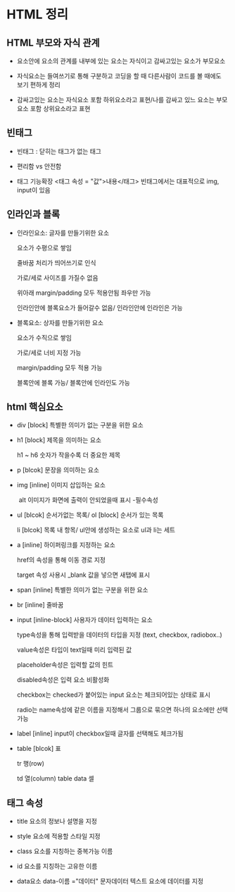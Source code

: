# HTML 정리

## HTML 부모와 자식 관계

- 요소안에 요소의 관계를 내부에 있는 요소는 자식이고 감싸고있는 요소가 부모요소

- 자식요소는 들여쓰기로 통해 구분하고 코딩을 할 때 다른사람이 코드를 볼 때에도 보기 편하게 정리

- 감싸고있는 요소는 자식요소 포함 하위요소라고 표현/나를 감싸고 있느 요소는 부모요소 포함 상위요소라고 표현

## 빈태그 

- 빈태그 : 닫히는 태그가 없는 태그 

- <tag> 편리함 vs <tag/> 안전함 

- 태그 기능확장 <태그 속성 = "값">내용</태그> 빈태그에서는 대표적으로 img, input이 있음


## 인라인과 블록

- 인라인요소: 글자를 만들기위한 요소

  요소가 수평으로 쌓임

  줄바꿈 처리가 띄어쓰기로 인식 

  가로/세로 사이즈를 가질수 없음

  위아래 margin/padding 모두 적용안됨 좌우만 가능 

  인라인안에 블록요소가 들어갈수 없음/ 인라인안에 인라인은 가능

- 블록요소: 상자를 만들기위한 요소

  요소가 수직으로 쌓임

  가로/세로 너비 지정 가능

  margin/padding 모두 적용 가능 

  블록안에 블록 가능/ 블록안에 인라인도 가능

## html 핵심요소

- div [block] 특별한 의미가 없는 구분을 위한 요소

- h1 [block] 제목을 의미하는 요소

  h1 ~ h6 숫자가 작을수록 더 중요한 제목 

- p [blcok] 문장을 의미하는 요소

- img [inline] 이미지 삽입하는 요소

  <img src="" alt=""> alt 이미지가 화면에 출력이 안되었을때 표시 -필수속성

- ul [blcok] 순서가없는 목록/ ol [block] 순서가 있는 목록

  li [blcok] 목록 내 항목/ ul안에 생성하는 요소로 ul과 li는 세트

- a [inline] 하이퍼링크를 지정하는 요소 

  href의 속성을 통해 이동 경로 지정

  target 속성 사용시 _blank 값을 넣으면 새탭에 표시

- span [inline] 특별한 의미가 없는 구분을 위한 요소


- br [inline] 줄바꿈

- input [inline-block] 사용자가 데이터 입력하는 요소

  type속성을 통해 입력받을 데이터의 타입을 지정 (text, checkbox, radiobox..)

  value속성은 타입이 text일때 미리 입력된 값

  placeholder속성은 입력할 값의 힌트 

  disabled속성은 입력 요소 비활성화 

  checkbox는 checked가 붙어있는 input 요소는 체크되어있는 상태로 표시

  radio는 name속성에 같은 이름을 지정해서 그룹으로 묶으면 하나의 요소에만 선택 가능

- label [inline] input이 checkbox일때 글자를 선택해도 체크가됨

- table [blcok] 표

  tr 행(row)

  td 열(column) table data 셀


## 태그 속성

- title 요소의 정보나 설명을 지정

- style 요소에 적용할 스타일 지정

- class 요소를 지칭하는 중복가능 이름

- id 요소를 지칭하는 고유한 이름

- data요소 data-이름 ="데이터" 문자데이터 텍스트 요소에 데이터를 지정